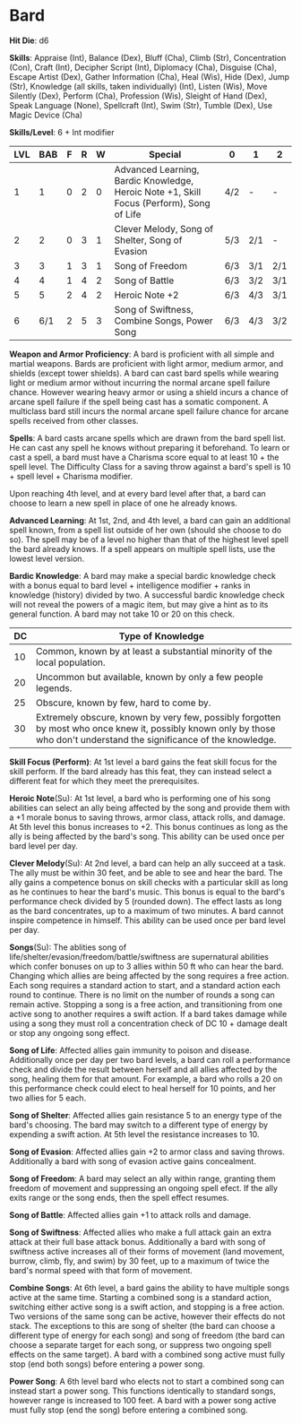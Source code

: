 # Bard

**Hit Die**: d6

**Skills**: Appraise (Int), Balance (Dex), Bluff (Cha), Climb (Str), Concentration (Con), Craft (Int), Decipher Script (Int), Diplomacy (Cha), Disguise (Cha), Escape Artist (Dex), Gather Information (Cha), Heal (Wis), Hide (Dex), Jump (Str), Knowledge (all skills, taken individually) (Int), Listen (Wis), Move Silently (Dex), Perform (Cha), Profession (Wis), Sleight of Hand (Dex), Speak Language (None), Spellcraft (Int), Swim (Str), Tumble (Dex), Use Magic Device (Cha)

**Skills/Level**: 6 + Int modifier

LVL | BAB | F | R | W | Special | 0 | 1 | 2
--- | --- | - | - | - | ------- | - | - | -
1   | 1   | 0 | 2 | 0 | Advanced Learning, Bardic Knowledge, Heroic Note +1, Skill Focus (Perform), Song of Life | 4/2 |  -  |  -  
2   | 2   | 0 | 3 | 1 | Clever Melody, Song of Shelter, Song of Evasion | 5/3 | 2/1 |  -  
3   | 3   | 1 | 3 | 1 | Song of Freedom | 6/3 | 3/1 | 2/1
4   | 4   | 1 | 4 | 2 | Song of Battle | 6/3 | 3/2 | 3/1
5   | 5   | 2 | 4 | 2 | Heroic Note +2 | 6/3 | 4/3 | 3/1
6   | 6/1 | 2 | 5 | 3 | Song of Swiftness, Combine Songs, Power Song | 6/3 | 4/3 | 3/2

**Weapon and Armor Proficiency**: A bard is proficient with all simple and martial weapons. Bards are proficient with light armor, medium armor, and shields (except tower shields). A bard can cast bard spells while wearing light or medium armor without incurring the normal arcane spell failure chance. However wearing heavy armor or using a shield incurs a chance of arcane spell failure if the spell being cast has a somatic component. A multiclass bard still incurs the normal arcane spell failure chance for arcane spells received from other classes.

**Spells**: A bard casts arcane spells which are drawn from the bard spell list. He can cast any spell he knows without preparing it beforehand. To learn or cast a spell, a bard must have a Charisma score equal to at least 10 + the spell level. The Difficulty Class for a saving throw against a bard's spell is 10 + spell level + Charisma modifier.

Upon reaching 4th level, and at every bard level after that, a bard can choose to learn a new spell in place of one he already knows. 

**Advanced Learning**: At 1st, 2nd, and 4th level, a bard can gain an additional spell known, from a spell list outside of her own (should she choose to do so). The spell may be of a level no higher than that of the highest level spell the bard already knows. If a spell appears on multiple spell lists, use the lowest level version.

**Bardic Knowledge**: A bard may make a special bardic knowledge check with a bonus equal to bard level + intelligence modifier + ranks in knowledge (history) divided by two. A successful bardic knowledge check will not reveal the powers of a magic item, but may give a hint as to its general function. A bard may not take 10 or 20 on this check.

DC | Type of Knowledge
-- | -----------------
10 | Common, known by at least a substantial minority of the local population.
20 | Uncommon but available, known by only a few people legends.
25 | Obscure, known by few, hard to come by.
30 | Extremely obscure, known by very few, possibly forgotten by most who once knew it, possibly known only by those who don't understand the significance of the knowledge.

**Skill Focus (Perform)**: At 1st level a bard gains the feat skill focus for the skill perform. If the bard already has this feat, they can instead select a different feat for which they meet the prerequisites.

**Heroic Note**(Su): At 1st level, a bard who is performing one of his song abilities can select an ally being affected by the song and provide them with a +1 morale bonus to saving throws, armor class, attack rolls, and damage. At 5th level this bonus increases to +2. This bonus continues as long as the ally is being affected by the bard's song. This ability can be used once per bard level per day.

**Clever Melody**(Su): At 2nd level, a bard can help an ally succeed at a task. The ally must be within 30 feet, and be able to see and hear the bard. The ally gains a competence bonus on skill checks with a particular skill as long as he continues to hear the bard's music. This bonus is equal to the bard's performance check divided by 5 (rounded down). The effect lasts as long as the bard concentrates, up to a maximum of two minutes. A bard cannot inspire competence in himself. This ability can be used once per bard level per day.

**Songs**(Su): The ablities song of life/shelter/evasion/freedom/battle/swiftness are supernatural abilities which confer bonuses on up to 3 allies within 50 ft who can hear the bard. Changing which allies are being affected by the song requires a free action. Each song requires a standard action to start, and a standard action each round to continue. There is no limit on the number of rounds a song can remain active. Stopping a song is a free action, and transitioning from one active song to another requires a swift action. If a bard takes damage while using a song they must roll a concentration check of DC 10 + damage dealt or stop any ongoing song effect.

**Song of Life**: Affected allies gain immunity to poison and disease. Additionally once per day per two bard levels, a bard can roll a performance check and divide the result between herself and all allies affected by the song, healing them for that amount. For example, a bard who rolls a 20 on this performance check could elect to heal herself for 10 points, and her two allies for 5 each.

**Song of Shelter**: Affected allies gain resistance 5 to an energy type of the bard's choosing. The bard may switch to a different type of energy by expending a swift action. At 5th level the resistance increases to 10.

**Song of Evasion**: Affected allies gain +2 to armor class and saving throws. Additionally a bard with song of evasion active gains concealment.

**Song of Freedom**: A bard may select an ally within range, granting them freedom of movement and suppressing an ongoing spell efect. If the ally exits range or the song ends, then the spell effect resumes.

**Song of Battle**: Affected allies gain +1 to attack rolls and damage.

**Song of Swiftness**: Affected allies who make a full attack gain an extra attack at their full base attack bonus. Additionally a bard with song of swiftness active increases all of their forms of movement (land movement, burrow, climb, fly, and swim) by 30 feet, up to a maximum of twice the bard's normal speed with that form of movement.

**Combine Songs**: At 6th level, a bard gains the ability to have multiple songs active at the same time. Starting a combined song is a standard action, switching either active song is a swift action, and stopping is a free action. Two versions of the same song can be active, however their effects do not stack. The exceptions to this are song of shelter (the bard can choose a different type of energy for each song) and song of freedom (the bard can choose a separate target for each song, or suppress two ongoing spell effects on the same target). A bard with a combined song active must fully stop (end both songs) before entering a power song.

**Power Song**: A 6th level bard who elects not to start a combined song can instead start a power song. This functions identically to standard songs, however range is increased to 100 feet. A bard with a power song active must fully stop (end the song) before entering a combined song.
